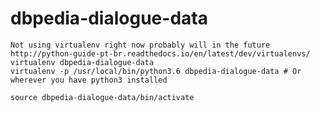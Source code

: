 # dbpedia-dialogue-data
    
    Not using virtualenv right now probably will in the future
    http://python-guide-pt-br.readthedocs.io/en/latest/dev/virtualenvs/
    virtualenv dbpedia-dialogue-data
    virtualenv -p /usr/local/bin/python3.6 dbpedia-dialogue-data # Or wherever you have python3 installed

    source dbpedia-dialogue-data/bin/activate
